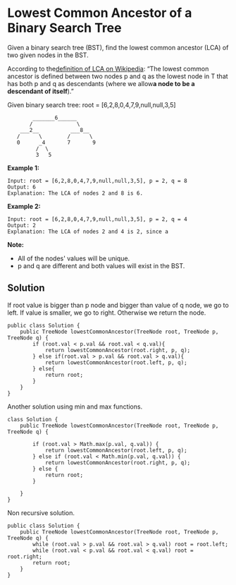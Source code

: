 # Lowest Common Ancestor of a Binary Search Tree

Given a binary search tree \(BST\), find the lowest common ancestor \(LCA\) of two given nodes in the BST.

According to the[definition of LCA on Wikipedia](https://en.wikipedia.org/wiki/Lowest_common_ancestor): “The lowest common ancestor is defined between two nodes p and q as the lowest node in T that has both p and q as descendants \(where we allow**a node to be a descendant of itself**\).”

Given binary search tree:  root = \[6,2,8,0,4,7,9,null,null,3,5\]

```
        _______6______
       /              \
    ___2__          ___8__
   /      \        /      \
   0      _4       7       9
         /  \
         3   5
```

**Example 1:**

```
Input: root = [6,2,8,0,4,7,9,null,null,3,5], p = 2, q = 8
Output: 6
Explanation: The LCA of nodes 2 and 8 is 6.
```

**Example 2:**

```
Input: root = [6,2,8,0,4,7,9,null,null,3,5], p = 2, q = 4
Output: 2
Explanation: The LCA of nodes 2 and 4 is 2, since a
```

**Note:**

* All of the nodes' values will be unique.
* p and q are different and both values will exist in the BST.

## Solution

If root value is bigger than p node and bigger than value of q node, we go to left. If value is smaller, we go to right. Otherwise we return the node. 

```
public class Solution {
    public TreeNode lowestCommonAncestor(TreeNode root, TreeNode p, TreeNode q) {
        if (root.val < p.val && root.val < q.val){
            return lowestCommonAncestor(root.right, p, q);
        } else if(root.val > p.val && root.val > q.val){
            return lowestCommonAncestor(root.left, p, q);
        } else{
            return root;
        }
    }
}
```

Another solution using min and max functions. 

```
class Solution {
    public TreeNode lowestCommonAncestor(TreeNode root, TreeNode p, TreeNode q) {

        if (root.val > Math.max(p.val, q.val)) {
            return lowestCommonAncestor(root.left, p, q);
        } else if (root.val < Math.min(p.val, q.val)) {
            return lowestCommonAncestor(root.right, p, q);
        } else {
            return root;
        }

    }
}
```

Non recursive solution. 

```
public class Solution {
    public TreeNode lowestCommonAncestor(TreeNode root, TreeNode p, TreeNode q) {
        while (root.val > p.val && root.val > q.val) root = root.left;
        while (root.val < p.val && root.val < q.val) root = root.right;
        return root;
    }
}
```




